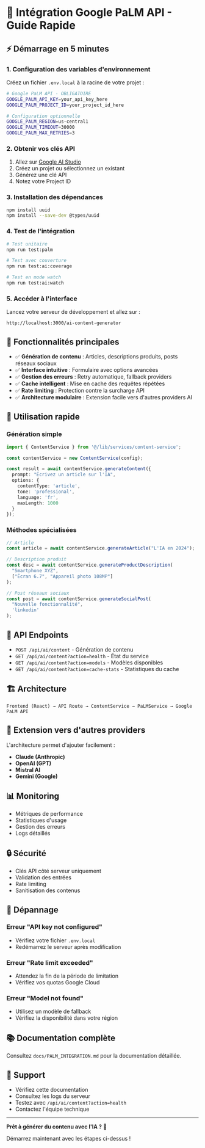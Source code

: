 # 🚀 Intégration Google PaLM API - Guide Rapide

## ⚡ Démarrage en 5 minutes

### 1. Configuration des variables d'environnement

Créez un fichier `.env.local` à la racine de votre projet :

```bash
# Google PaLM API - OBLIGATOIRE
GOOGLE_PALM_API_KEY=your_api_key_here
GOOGLE_PALM_PROJECT_ID=your_project_id_here

# Configuration optionnelle
GOOGLE_PALM_REGION=us-central1
GOOGLE_PALM_TIMEOUT=30000
GOOGLE_PALM_MAX_RETRIES=3
```

### 2. Obtenir vos clés API

1. Allez sur [Google AI Studio](https://makersuite.google.com/app/apikey)
2. Créez un projet ou sélectionnez un existant
3. Générez une clé API
4. Notez votre Project ID

### 3. Installation des dépendances

```bash
npm install uuid
npm install --save-dev @types/uuid
```

### 4. Test de l'intégration

```bash
# Test unitaire
npm run test:palm

# Test avec couverture
npm run test:ai:coverage

# Test en mode watch
npm run test:ai:watch
```

### 5. Accéder à l'interface

Lancez votre serveur de développement et allez sur :
```
http://localhost:3000/ai-content-generator
```

## 🎯 Fonctionnalités principales

- ✅ **Génération de contenu** : Articles, descriptions produits, posts réseaux sociaux
- ✅ **Interface intuitive** : Formulaire avec options avancées
- ✅ **Gestion des erreurs** : Retry automatique, fallback providers
- ✅ **Cache intelligent** : Mise en cache des requêtes répétées
- ✅ **Rate limiting** : Protection contre la surcharge API
- ✅ **Architecture modulaire** : Extension facile vers d'autres providers AI

## 🔧 Utilisation rapide

### Génération simple

```typescript
import { ContentService } from '@/lib/services/content-service';

const contentService = new ContentService(config);

const result = await contentService.generateContent({
  prompt: "Écrivez un article sur l'IA",
  options: {
    contentType: 'article',
    tone: 'professional',
    language: 'fr',
    maxLength: 1000
  }
});
```

### Méthodes spécialisées

```typescript
// Article
const article = await contentService.generateArticle("L'IA en 2024");

// Description produit
const desc = await contentService.generateProductDescription(
  "Smartphone XYZ", 
  ["Écran 6.7", "Appareil photo 108MP"]
);

// Post réseaux sociaux
const post = await contentService.generateSocialPost(
  "Nouvelle fonctionnalité", 
  'linkedin'
);
```

## 📡 API Endpoints

- `POST /api/ai/content` - Génération de contenu
- `GET /api/ai/content?action=health` - État du service
- `GET /api/ai/content?action=models` - Modèles disponibles
- `GET /api/ai/content?action=cache-stats` - Statistiques du cache

## 🏗️ Architecture

```
Frontend (React) → API Route → ContentService → PaLMService → Google PaLM API
```

## 🚀 Extension vers d'autres providers

L'architecture permet d'ajouter facilement :

- **Claude (Anthropic)**
- **OpenAI (GPT)**
- **Mistral AI**
- **Gemini (Google)**

## 📊 Monitoring

- Métriques de performance
- Statistiques d'usage
- Gestion des erreurs
- Logs détaillés

## 🔒 Sécurité

- Clés API côté serveur uniquement
- Validation des entrées
- Rate limiting
- Sanitisation des contenus

## 🐛 Dépannage

### Erreur "API key not configured"
- Vérifiez votre fichier `.env.local`
- Redémarrez le serveur après modification

### Erreur "Rate limit exceeded"
- Attendez la fin de la période de limitation
- Vérifiez vos quotas Google Cloud

### Erreur "Model not found"
- Utilisez un modèle de fallback
- Vérifiez la disponibilité dans votre région

## 📚 Documentation complète

Consultez `docs/PALM_INTEGRATION.md` pour la documentation détaillée.

## 🤝 Support

- Vérifiez cette documentation
- Consultez les logs du serveur
- Testez avec `/api/ai/content?action=health`
- Contactez l'équipe technique

---

**Prêt à générer du contenu avec l'IA ?** 🎉

Démarrez maintenant avec les étapes ci-dessus !
